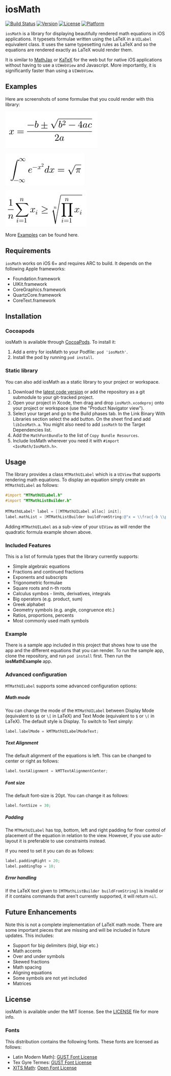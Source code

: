 # iosMath

[![Build Status](http://img.shields.io/travis/kostub/iosMath.svg?style=flat)](https://travis-ci.org/kostub/iosMath)
[![Version](https://img.shields.io/cocoapods/v/iosMath.svg?style=flat)](http://cocoapods.org/pods/iosMath)
[![License](https://img.shields.io/cocoapods/l/iosMath.svg?style=flat)](http://cocoapods.org/pods/iosMath)
[![Platform](https://img.shields.io/cocoapods/p/iosMath.svg?style=flat)](http://cocoapods.org/pods/iosMath)

`iosMath` is a library for displaying beautifully rendered math equations
in iOS applications. It typesets formulae written using the LaTeX in a
`UILabel` equivalent class. It uses the same typesetting rules as LaTeX
and so the equations are rendered exactly as LaTeX would render them.

It is similar to [MathJax](https://www.mathjax.org) or
[KaTeX](https://github.com/Khan/KaTeX) for the web but for native iOS
applications without having to use a `UIWebView` and Javascript. More
importantly, it is significantly faster than using a `UIWebView`.

## Examples
Here are screenshots of some formulae that you could render with this
library:

![Quadratic Formula](img/quadratic.png) 

![Gauss Integral](img/gaussintegral.png)

![AM-GM](img/amgm.png)

More [Examples](./EXAMPLES.md) can be found here.
 
## Requirements
`iosMath` works on iOS 6+ and requires ARC to build. It depends on
the following Apple frameworks:

* Foundation.framework
* UIKit.framework
* CoreGraphics.framework
* QuartzCore.framework
* CoreText.framework

## Installation

### Cocoapods

iosMath is available through [CocoaPods](http://cocoapods.org). To install
it:

1. Add a entry for iosMath to your Podfile: `pod 'iosMath'`.
2. Install the pod by running `pod install`.

### Static library

You can also add iosMath as a static library to your project or
workspace.

1. Download the [latest code version](https://github.com/kostub/iosMath/downloads) or add the
repository as a git submodule to your git-tracked project.
2. Open your project in Xcode, then drag and drop
   `iosMath.xcodeproj` onto your project or workspace (use the
"Product Navigator view").
3. Select your target and go to the Build phases tab. In the Link Binary
   With Libraries section select the add button. On the sheet find and
add `libIosMath.a`. You might also need to add `iosMath` to
the Target Dependencies list.
4. Add the `MathFontBundle` to the list of `Copy Bundle Resources`.
5. Include IosMath wherever you need it with `#import <IosMath/IosMath.h>`.

## Usage

The library provides a class `MTMathUILabel` which is a `UIView` that
supports rendering math equations. To display an equation simply create
an `MTMathUILabel` as follows:

```objective-c
#import "MTMathUILabel.h"
#import "MTMathListBuilder.h"

MTMathULabel* label = [[MTMathUILabel alloc] init];
label.mathList = [MTMathListBuilder buildFromString:@"x = \\frac{-b \\pm \\sqrt{b^2-4ac}}{2a}"];

```
Adding `MTMathUILabel` as a sub-view of your `UIView` as will render the
quadratic formula example shown above.

### Included Features
This is a list of formula types that the library currently supports:

* Simple algebraic equations
* Fractions and continued fractions
* Exponents and subscripts
* Trigonometric formulae
* Square roots and n-th roots
* Calculus symbos - limits, derivatives, integrals
* Big operators (e.g. product, sum)
* Greek alphabet
* Geometry symbols (e.g. angle, congruence etc.)
* Ratios, proportions, percents
* Most commonly used math symbols

### Example

There is a sample app included in this project that shows how to use the
app and the different equations that you can render. To run the sample
app, clone the repository, and run `pod install` first. Then run the
__iosMathExample__ app.

### Advanced configuration

`MTMathUILabel` supports some advanced configuration options:

##### Math mode

You can change the mode of the `MTMathUILabel` between Display Mode
(equivalent to `$$` or `\[` in LaTeX) and Text Mode (equivalent to `$`
or `\(` in LaTeX). The default style is Display. To switch to Text
simply:

```objective-c
label.labelMode = kMTMathUILabelModeText;
```

##### Text Alignment
The default alignment of the equations is left. This can be changed to
center or right as follows:

```objective-c
label.textAlignment = kMTTextAlignmentCenter;
```

##### Font size
The default font-size is 20pt. You can change it as follows:

```objective-c
label.fontSize = 30;
```

##### Padding
The `MTMathUILabel` has top, bottom, left and right padding for finer
control of placement of the equation in relation to the view. However,
if you use auto-layout it is preferable to use constraints instead.

If you need to set it you can do as follows:

```objective-c
label.paddingRight = 20;
label.paddingTop = 10;
```

##### Error handling

If the LaTeX text given to `[MTMathListBuilder buildFromString]` is
invalid or if it contains commands that aren't currently supported, it
will return `nil`.

## Future Enhancements

Note this is not a complete implementation of LaTeX math mode. There are
some important pieces that are missing and will be included in future
updates. This includes:

* Support for big delimiters (bigl, bigr etc.)
* Math accents
* Over and under symbols
* Skewed fractions
* Math spacing
* Aligning equations
* Some symbols are not yet included
* Matrices

## License

iosMath is available under the MIT license. See the [LICENSE](./LICENSE)
file for more info.

### Fonts
This distribution contains the following fonts. These fonts are
licensed as follows:
* Latin Modern Math]: 
    [GUST Font License](./fonts/GUST-FONT-LICENSE.txt)
* Tex Gyre Termes:
    [GUST Font License](./fonts/GUST-FONT-LICENSE.txt)
* [XITS Math](https://github.com/khaledhosny/xits-math):
    [Open Font License](./fonts/OFL.txt)
